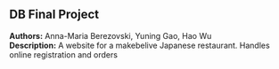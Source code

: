## DB Final Project
**Authors:** Anna-Maria Berezovski, Yuning Gao, Hao Wu       
**Description:** A website for a makebelive Japanese restaurant. Handles online registration and orders
